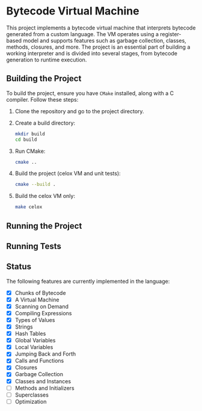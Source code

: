 # Bytecode Virtual Machine

This project implements a bytecode virtual machine that interprets bytecode generated from a custom language. The VM operates using a register-based model and supports features such as garbage collection, classes, methods, closures, and more. The project is an essential part of building a working interpreter and is divided into several stages, from bytecode generation to runtime execution.

## Building the Project
To build the project, ensure you have `CMake` installed, along with a C compiler. Follow these steps:

1. Clone the repository and go to the project directory.

2. Create a build directory:
    ```bash
    mkdir build
    cd build
    ```

3. Run CMake:
    ```bash
    cmake ..
    ```

4. Build the project (celox VM and unit tests):
    ```bash
    cmake --build .
    ```

5. Build the celox VM only:
    ```bash
    make celox
    ```

## Running the Project

## Running Tests

## Status

The following features are currently implemented in the language:
- [x] Chunks of Bytecode
- [x] A Virtual Machine
- [x] Scanning on Demand
- [x] Compiling Expressions
- [x] Types of Values
- [x] Strings
- [x] Hash Tables
- [x] Global Variables
- [x] Local Variables
- [x] Jumping Back and Forth
- [x] Calls and Functions
- [x] Closures
- [x] Garbage Collection
- [x] Classes and Instances
- [ ] Methods and Initializers
- [ ] Superclasses
- [ ] Optimization